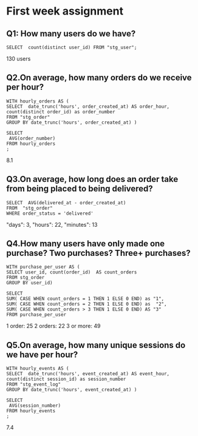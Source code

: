 # First week assignment

## Q1: How many users do we have?

``` 
SELECT  count(distinct user_id) FROM "stg_user";
```
130 users

## Q2.On average, how many orders do we receive per hour?

```
WITH hourly_orders AS (
SELECT  date_trunc('hours', order_created_at) AS order_hour,
count(distinct order_id) as order_number
FROM "stg_order"
GROUP BY date_trunc('hours', order_created_at) )

SELECT 
 AVG(order_number)
FROM hourly_orders
;
```
8.1
## Q3.On average, how long does an order take from being placed to being delivered?
```
SELECT  AVG(delivered_at - order_created_at)
FROM  "stg_order"
WHERE order_status = 'delivered'
```
"days": 3, "hours": 22, "minutes": 13
## Q4.How many users have only made one purchase? Two purchases? Three+ purchases?
```
WITH purchase_per_user AS (
SELECT user_id, count(order_id)  AS count_orders
FROM stg_order
GROUP BY user_id)

SELECT 
SUM( CASE WHEN count_orders = 1 THEN 1 ELSE 0 END) as "1",
SUM( CASE WHEN count_orders = 2 THEN 1 ELSE 0 END) as  "2",
SUM( CASE WHEN count_orders > 3 THEN 1 ELSE 0 END) AS "3"
FROM purchase_per_user
```
1 order: 25
2 orders: 22
3 or more: 49

## Q5.On average, how many unique sessions do we have per hour?
```
WITH hourly_events AS (
SELECT  date_trunc('hours', event_created_at) AS event_hour,
count(distinct session_id) as session_number
FROM "stg_event_log"
GROUP BY date_trunc('hours', event_created_at) )

SELECT 
 AVG(session_number)
FROM hourly_events
;
```
7.4